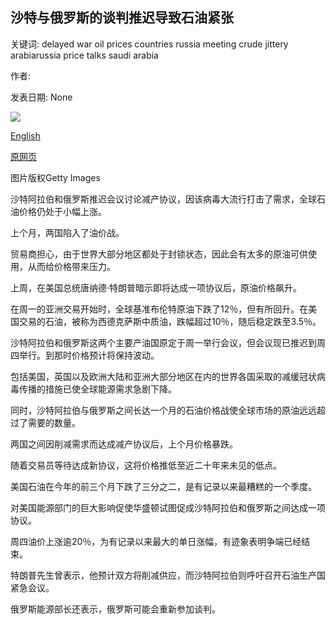 ## 沙特与俄罗斯的谈判推迟导致石油紧张

关键词: delayed war oil prices countries russia meeting crude jittery arabiarussia price talks saudi arabia

作者: 

发表日期: None

![](https://ichef.bbci.co.uk/news/1024/branded_news/B84E/production/_111628174_oilfield.jpg)

[English](Oil%20jittery%20as%20Saudi%20Arabia-Russia%20talks%20delayed.md)

[原网页](https://www.bbc.com/news/business-52178834)

图片版权Getty Images

沙特阿拉伯和俄罗斯推迟会议讨论减产协议，因该病毒大流行打击了需求，全球石油价格仍处于小幅上涨。

上个月，两国陷入了油价战。

贸易商担心，由于世界大部分地区都处于封锁状态，因此会有太多的原油可供使用，从而给价格带来压力。

上周，在美国总统唐纳德·特朗普暗示即将达成一项协议后，原油价格飙升。

在周一的亚洲交易开始时，全球基准布伦特原油下跌了12％，但有所回升。在美国交易的石油，被称为西德克萨斯中质油，跌幅超过10％，随后稳定跌至3.5％。

沙特阿拉伯和俄罗斯这两个主要产油国原定于周一举行会议，但会议现已推迟到周四举行。到那时价格预计将保持波动。

包括美国，英国以及欧洲大陆和亚洲大部分地区在内的世界各国采取的减缓冠状病毒传播的措施已使全球能源需求急剧下降。

同时，沙特阿拉伯与俄罗斯之间长达一个月的石油价格战使全球市场的原油远远超过了需要的数量。

两国之间因削减需求而达成减产协议后，上个月价格暴跌。

随着交易员等待达成新协议，这将价格推低至近二十年来未见的低点。

美国石油在今年的前三个月下跌了三分之二，是有记录以来最糟糕的一个季度。

对美国能源部门的巨大影响促使华盛顿试图促成沙特阿拉伯和俄罗斯之间达成一项协议。

周四油价上涨逾20％，为有记录以来最大的单日涨幅，有迹象表明争端已经结束。

特朗普先生曾表示，他预计双方将削减供应，而沙特阿拉伯则呼吁召开石油生产国紧急会议。

俄罗斯能源部长还表示，俄罗斯可能会重新参加谈判。